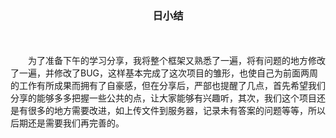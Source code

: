 <center><h3>日小结</h3></center>
<br></br>
&emsp;&emsp;为了准备下午的学习分享，我将整个框架又熟悉了一遍，将有问题的地方修改了一遍，并修改了BUG，这样基本完成了这次项目的雏形，也使自己为前面两周的工作有所成果而拥有了自豪感，但在分享后，严部也提醒了几点，首先希望我们分享的能够多多把握一些公共的点，让大家能够有兴趣听，其次，我们这个项目还是有很多的地方需要改进，如上传文件到服务器，记录未有答案的问题等等，所以后期还是需要我们再完善的。